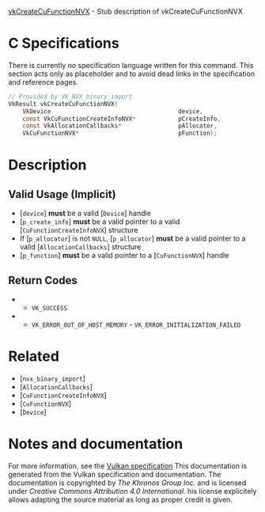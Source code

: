 [vkCreateCuFunctionNVX](https://www.khronos.org/registry/vulkan/specs/1.3-extensions/man/html/vkCreateCuFunctionNVX.html) - Stub description of vkCreateCuFunctionNVX

# C Specifications
There is currently no specification language written for this command.
This section acts only as placeholder and to avoid dead links in the
specification and reference pages.
```c
// Provided by VK_NVX_binary_import
VkResult vkCreateCuFunctionNVX(
    VkDevice                                    device,
    const VkCuFunctionCreateInfoNVX*            pCreateInfo,
    const VkAllocationCallbacks*                pAllocator,
    VkCuFunctionNVX*                            pFunction);
```

# Description
## Valid Usage (Implicit)
-  [`device`] **must**  be a valid [`Device`] handle
-  [`p_create_info`] **must**  be a valid pointer to a valid [`CuFunctionCreateInfoNVX`] structure
-    If [`p_allocator`] is not `NULL`, [`p_allocator`] **must**  be a valid pointer to a valid [`AllocationCallbacks`] structure
-  [`p_function`] **must**  be a valid pointer to a [`CuFunctionNVX`] handle

## Return Codes
*   - `VK_SUCCESS` 
*   - `VK_ERROR_OUT_OF_HOST_MEMORY`  - `VK_ERROR_INITIALIZATION_FAILED`

# Related
- [`nvx_binary_import`]
- [`AllocationCallbacks`]
- [`CuFunctionCreateInfoNVX`]
- [`CuFunctionNVX`]
- [`Device`]

# Notes and documentation
For more information, see the [Vulkan specification](https://www.khronos.org/registry/vulkan/specs/1.3-extensions/html/vkspec.html)
This documentation is generated from the Vulkan specification and documentation.
The documentation is copyrighted by *The Khronos Group Inc.* and is licensed under *Creative Commons Attribution 4.0 International*.
his license explicitely allows adapting the source material as long as proper credit is given.
        